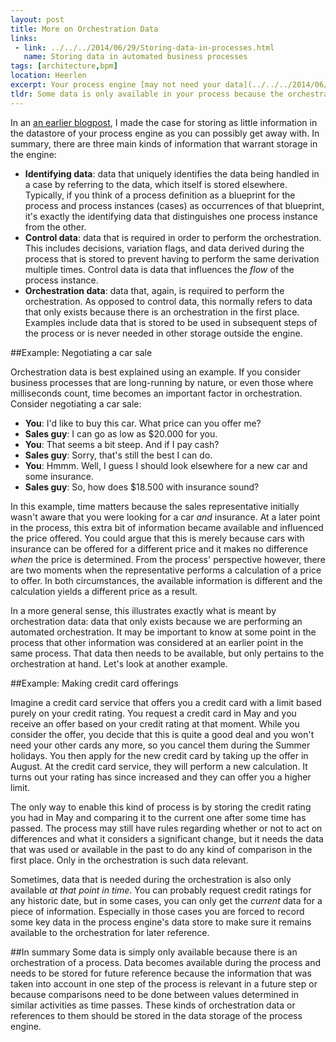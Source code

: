 ```yaml
---
layout: post
title: More on Orchestration Data
links: 
 - link: ../../../2014/06/29/Storing-data-in-processes.html
   name: Storing data in automated business processes
tags: [architecture,bpm]
location: Heerlen
excerpt: Your process engine [may not need your data](../../../2014/06/29/Storing-data-in-processes.html), but the orchestration it's performing might.
tldr: Some data is only available in your process because the orchestration has taken place. This includes information that was taken into account while performing the execution and has no history and therefore cannot be retrieved in retrospect. In such cases the data should be stored in the process engine's data storage.
---
```

In an [an earlier blogpost][storing-data-in-processes], I made the case for storing as little information in the datastore of your process engine as you can possibly get away with. In summary, there are three main kinds of information that warrant storage in the engine:

* **Identifying data**: data that uniquely identifies the data being handled in a case by referring to the data, which itself is stored elsewhere. Typically, if you think of a process definition as a blueprint for the process and process instances (cases) as occurrences of that blueprint, it's exactly the identifying data that distinguishes one process instance from the other.
* **Control data**: data that is required in order to perform the orchestration. This includes decisions, variation flags, and data derived during the process that is stored to prevent having to perform the same derivation multiple times. Control data is data that influences the *flow* of the process instance.
* **Orchestration data**: data that, again, is required to perform the orchestration. As opposed to control data, this normally refers to data that only exists because there is an orchestration in the first place. Examples include data that is stored to be used in subsequent steps of the process or is never needed in other storage outside the engine.

##Example: Negotiating a car sale

Orchestration data is best explained using an example. If you consider business processes that are long-running by nature, or even those where milliseconds count, time becomes an important factor in orchestration. Consider negotiating a car sale:

* **You**: I'd like to buy this car. What price can you offer me?
* **Sales guy**: I can go as low as $20.000 for you.
* **You**: That seems a bit steep. And if I pay cash?
* **Sales guy**: Sorry, that's still the best I can do.
* **You**: Hmmm. Well, I guess I should look elsewhere for a new car and some insurance.
* **Sales guy**: So, how does $18.500 with insurance sound?

In this example, time matters because the sales representative initially wasn't aware that you were looking for a car *and* insurance. At a later point in the process, this extra bit of information became available and influenced the price offered. You could argue that this is merely because cars with insurance can be offered for a different price and it makes no difference *when* the price is determined. From the process' perspective however, there are two moments when the representative performs a calculation of a price to offer. In both circumstances, the available information is different and the calculation yields a different price as a result.

In a more general sense, this illustrates exactly what is meant by orchestration data: data that only exists because we are performing an automated orchestration. It may be important to know at some point in the process that other information was considered at an earlier point in the same process. That data then needs to be available, but only pertains to the orchestration at hand. Let's look at another example.

##Example: Making credit card offerings

Imagine a credit card service that offers you a credit card with a limit based purely on your credit rating. You request a credit card in May and you receive an offer based on your credit rating at that moment. While you consider the offer, you decide that this is quite a good deal and you won't need your other cards any more, so you cancel them during the Summer holidays. You then apply for the new credit card by taking up the offer in August. At the credit card service, they will perform a new calculation. It turns out your rating has since increased and they can offer you a higher limit.

The only way to enable this kind of process is by storing the credit rating you had in May and comparing it to the current one after some time has passed. The process may still have rules regarding whether or not to act on differences and what it considers a significant change, but it needs the data that was used or available in the past to do any kind of comparison in the first place. Only in the orchestration is such data relevant.

Sometimes, data that is needed during the orchestration is also only available *at that point in time*. You can probably request credit ratings for any historic date, but in some cases, you can only get the *current* data for a piece of information. Especially in those cases you are forced to record some key data in the process engine's data store to make sure it remains available to the orchestration for later reference.

##In summary
Some data is simply only available because there is an orchestration of a process. Data becomes available during the process and needs to be stored for future reference because the information that was taken into account in one step of the process is relevant in a future step or because comparisons need to be done between values determined in similar activities as time passes. These kinds of orchestration data or references to them should be stored in the data storage of the process engine.


[storing-data-in-processes]: ../../../2014/06/29/Storing-data-in-processes.html "Storing data in automated business processes"
